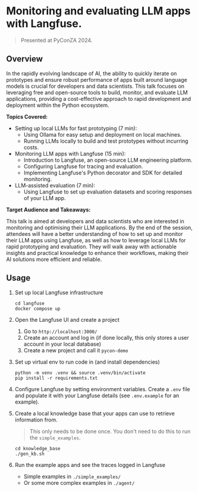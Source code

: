 # Monitoring and evaluating LLM apps with Langfuse.

> Presented at PyConZA 2024.

## Overview

In the rapidly evolving landscape of AI, the ability to quickly iterate on prototypes and ensure robust performance of apps built around language models is crucial for developers and data scientists. This talk focuses on leveraging free and open-source tools to build, monitor, and evaluate LLM applications, providing a cost-effective approach to rapid development and deployment within the Python ecosystem.

**Topics Covered:**

- Setting up local LLMs for fast prototyping (7 min):
  - Using Ollama for easy setup and deployment on local machines.
  - Running LLMs locally to build and test prototypes without incurring costs.
- Monitoring LLM apps with Langfuse (15 min):
  - Introduction to Langfuse, an open-source LLM engineering platform.
  - Configuring Langfuse for tracing and evaluation.
  - Implementing Langfuse's Python decorator and SDK for detailed monitoring.
- LLM-assisted evaluation (7 min):
  - Using Langfuse to set up evaluation datasets and scoring responses of your LLM app.

**Target Audience and Takeaways:**

This talk is aimed at developers and data scientists who are interested in monitoring and optimising their LLM applications. By the end of the session, attendees will have a better understanding of how to set up and monitor their LLM apps using Langfuse, as well as how to leverage local LLMs for rapid prototyping and evaluation. They will walk away with actionable insights and practical knowledge to enhance their workflows, making their AI solutions more efficient and reliable.

## Usage

1. Set up local Langfuse infrastructure

    ```shell
    cd langfuse
    docker compose up
    ```

1. Open the Langfuse UI and create a project

    1. Go to `http://localhost:3000/`
    1. Create an account and log in (if done locally, this only stores a user account in your local database)
    1. Create a new project and call it `pycon-demo`

1. Set up virtual env to run code in (and install dependencies)

    ```shell
    python -m venv .venv && source .venv/bin/activate
    pip install -r requirements.txt
    ```

1. Configure Langfuse by setting environment variables. Create a `.env` file and populate it with your Langfuse details (see `.env.example` for an example).

1. Create a local knowledge base that your apps can use to retrieve information from.

    > This only needs to be done once. You don't need to do this to run the `simple_examples`.

    ```shell
    cd knowledge_base
    ./gen_kb.sh
    ```

1. Run the example apps and see the traces logged in Langfuse

    - Simple examples in `./simple_examples/`
    - Or some more complex examples in `./agent/`

